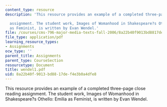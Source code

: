 ```yaml
---
content_type: resource
description: 'This resource provides an example of a completed three-page close reading

  assignment. The student work, Images of Womanhood in Shakespeare?s Othello: Emilia
  as Feminist, is written by Evan Wendel.'
file: /courses/cms-796-major-media-texts-fall-2006/8a22b40f9013bd8817def4e3b0a4dfe8_wendel1.pdf
file_type: application/pdf
learning_resource_types:
- Assignments
ocw_type: ''
parent_title: Assignments
parent_type: CourseSection
resourcetype: Document
title: wendel1.pdf
uid: 8a22b40f-9013-bd88-17de-f4e3b0a4dfe8
---
```

This resource provides an example of a completed three-page close reading
assignment. The student work, Images of Womanhood in Shakespeare?s Othello: Emilia as Feminist, is written by Evan Wendel.

